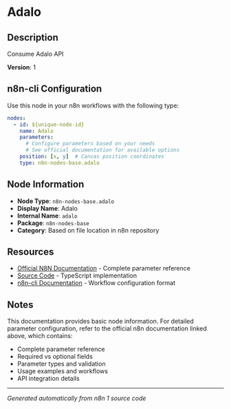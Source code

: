 # Adalo

## Description

Consume Adalo API

**Version**: 1

## n8n-cli Configuration

Use this node in your n8n workflows with the following type:

```yaml
nodes:
  - id: ${unique-node-id}
    name: Adalo
    parameters:
      # Configure parameters based on your needs
      # See official documentation for available options
    position: [x, y]  # Canvas position coordinates
    type: n8n-nodes-base.adalo
```

## Node Information

- **Node Type**: `n8n-nodes-base.adalo`
- **Display Name**: Adalo
- **Internal Name**: `adalo`
- **Package**: `n8n-nodes-base`
- **Category**: Based on file location in n8n repository

## Resources

- [Official N8N Documentation](https://docs.n8n.io/integrations/builtin/app-nodes/n8n-nodes-base.adalo/) - Complete parameter reference
- [Source Code](https://github.com/n8n-io/n8n/blob/master/packages/nodes-base/nodes/Adalo/Adalo.node.ts) - TypeScript implementation
- [n8n-cli Documentation](https://github.com/edenreich/n8n-cli) - Workflow configuration format

## Notes

This documentation provides basic node information. For detailed parameter configuration, 
refer to the official n8n documentation linked above, which contains:

- Complete parameter reference
- Required vs optional fields
- Parameter types and validation
- Usage examples and workflows
- API integration details

---
*Generated automatically from n8n 1 source code*
